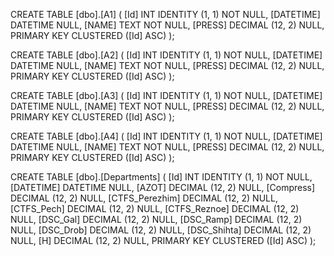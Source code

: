 CREATE TABLE [dbo].[A1] (
    [Id]       INT             IDENTITY (1, 1) NOT NULL,
    [DATETIME] DATETIME        NULL,
    [NAME]     TEXT            NOT NULL,
    [PRESS]    DECIMAL (12, 2) NULL,
    PRIMARY KEY CLUSTERED ([Id] ASC)
);

CREATE TABLE [dbo].[A2] (
    [Id]       INT             IDENTITY (1, 1) NOT NULL,
    [DATETIME] DATETIME        NULL,
    [NAME]     TEXT            NOT NULL,
    [PRESS]    DECIMAL (12, 2) NULL,
    PRIMARY KEY CLUSTERED ([Id] ASC)
);

CREATE TABLE [dbo].[A3] (
    [Id]       INT             IDENTITY (1, 1) NOT NULL,
    [DATETIME] DATETIME        NULL,
    [NAME]     TEXT            NOT NULL,
    [PRESS]    DECIMAL (12, 2) NULL,
    PRIMARY KEY CLUSTERED ([Id] ASC)
);

CREATE TABLE [dbo].[A4] (
    [Id]       INT             IDENTITY (1, 1) NOT NULL,
    [DATETIME] DATETIME        NULL,
    [NAME]     TEXT            NOT NULL,
    [PRESS]    DECIMAL (12, 2) NULL,
    PRIMARY KEY CLUSTERED ([Id] ASC)
);

CREATE TABLE [dbo].[Departments] (
    [Id]            INT             IDENTITY (1, 1) NOT NULL,
    [DATETIME]      DATETIME        NULL,
    [AZOT]          DECIMAL (12, 2) NULL,
    [Compress]      DECIMAL (12, 2) NULL,
    [CTFS_Perezhim] DECIMAL (12, 2) NULL,
    [CTFS_Pech]     DECIMAL (12, 2) NULL,
    [CTFS_Reznoe]   DECIMAL (12, 2) NULL,
    [DSC_Gal]       DECIMAL (12, 2) NULL,
    [DSC_Ramp]      DECIMAL (12, 2) NULL,
    [DSC_Drob]      DECIMAL (12, 2) NULL,
    [DSC_Shihta]    DECIMAL (12, 2) NULL,
    [H]             DECIMAL (12, 2) NULL,
    PRIMARY KEY CLUSTERED ([Id] ASC)
);

